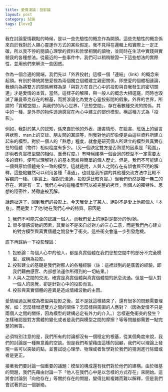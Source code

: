 ```yaml
---
title: 愛情淺論：投影論
layout: post
category: 試論
tags: [love]
---
```

我在討論愛情觀點的時候，是以一些先驗性的概念作為開頭。這些先驗性的概念係來自於我對於人類心靈運作方式的某些假定。我不見得在邏輯上和實際上一定正確，所以我不停的閱讀心理學的資料和哲學相關的讀物，並同時在生活中實踐與實驗我的各種想法。從最近的一些事件中，我們可以稍稍驗證一下這些想法的實際性，並用他們來解決一些困惑。

作為一個合適的開端，我們先以「外界投射」這樣一個「連結」（link）的概念來起頭。有別於傳統將戀愛視為兩個獨立個體建立親密關係，即戀愛的個體相連論，我傾向為將雙方的關係解釋為是「與對方在自己心中的投影與自我發生的密切關連」才是愛情的本質。當然，這樣子的解釋，與一般人的概念大相逕庭，同時也毀滅了羅曼蒂克存在的根基，而將浪漫化為雙方心靈投影間的假象。外界的世界，所謂的「實體空間」，與我們的內心世界，「思想空間」，存在著數種交流的關係。其中的一種，是外界的物件透過感官在內心中建立的部份模型。稱這種方式為「投影」。

例如，我對於某人的認知，係來自於他的外表、讀書情形、在臉書、班版上的留言與狀態、msn上的交談、朋友間的耳語等，則我對他的印象便是由這些資料所建立起來的模型。對於一個人的「熟悉」程度，就會是研究個人所建立的模型與真實存在的個體（物件）相似程度有多少。（另一個決定雙方是否熟悉的因素是「範圍」，即兩者真實模型間的相似、重疊程度。）有時候建構一個合適的模型不一定需要太多的資料，便可以理解對方的基本思維與簡單的個人歷史。但是，我們不可能建立一個與原始個體完全一致的模型。這就是說，人與人之間存在有誤會與不明的解釋。這些點雖然可以利用各種「溝通」，也就是我所謂的其他種交流方法中比較不客觀的一種。（事實上，相對於溝通，投影還比較真實。）但我們仍然是獨一無二的存在。若是有一天，我們心中的這種模型可以被完整的拷貝，則個人的獨特性、思想的隱密性，將徹底被瓦解。

話題扯遠了，回到我們的投影上。今天我愛上了某人，絕對不是愛上他那個人「本身」，而是愛上了他/她在我們心中的特質。原因是

1. 我們不可能完全的認識一個人，而我們愛上的絕對是部分的他/她。
2. 很多情感波動的因素，其實並不是來自於對方的三心二意，而是我們內心建立的對方模型與真實個體之間發生了衝突。這些衝突會進一步引發危機。

底下再歸納一下投影理論：

1. 投影論：每個人心中的他人，都是真實個體在我們思想空間中的部分不完全模型，或稱為投影。
2. 投影建立的基礎是我們對那人的各種經驗（註：這裡談到的是廣義的經驗，即我們藉由感官、內部想法運作所得到的一切結果。）
3. 人與人之間的交流，確實是真實個體與真實個體間的訊息流通。但是一個人對一個人的感覺，卻是針對心中的投影而言。
4. 投影與真實個體的差異是造成情緒波動的主因。

愛情經過瓦解成為模型與投影之後，並不是就這樣結束了，還有很多的問題需要理解，如：怎麼樣增進雙方之間的關係？怎麼樣與周圍的人應對？（因為愛情不只是兩個人之間的關係，因為模型的建構必定有外力的介入。）怎樣避免衝突的發生？怎樣確認是對方實體的變化或者是我們與模型之間的摩擦？等等問題都需要一點完整的解答。

必須特別注意的是，我們所有的討論都沒有一個穩定的根基，從某個角度來說，我們的討論是一種無意義的空談。但是我們希望藉由這樣的回顧，我們可以理論上發現一些可以突破的點，並嘗試從心理學、物理或者哲學對於我們的猜測進行除錯或者是更正。

接著我們要討論一個重要的議題：模型的構成還有我們對於他們的建構。由於根基的問題，我們先藉由討論一下「他人在我們心中是以怎樣的方式存在」來開始。這將會討論到「向他存在」等關於存在的問題，變得比較複雜而難以解釋，但是我們會試著抓出一個脈絡。
